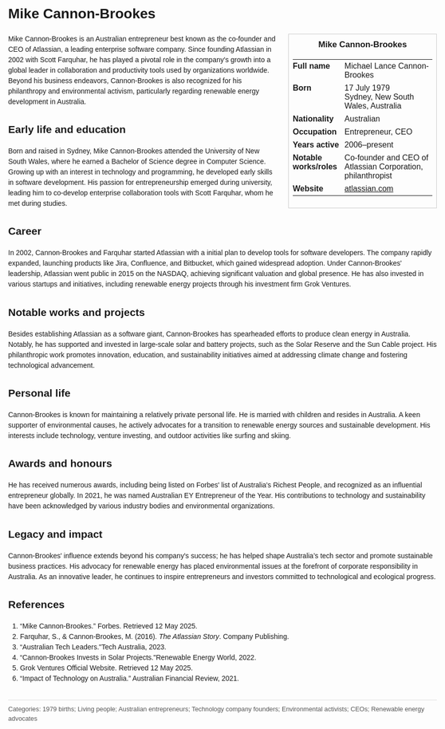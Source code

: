 <!DOCTYPE html>
<html>
<head>
  <title>Mike Cannon-Brookes – Profile</title>
  <style>
    body { font-family: Arial, sans-serif; margin: 2rem auto; max-width: 960px; line-height: 1.5; }
    aside.infobox { float: right; width: 280px; margin: 0 0 1rem 1.5rem; border: 1px solid #ccc; padding: 0.5rem; font-size: 0.9rem; }
    aside.infobox h3 { text-align: center; margin-top: 0; }
    aside.infobox table { width: 100%; border-collapse: collapse; }
    aside.infobox td { padding: 0.25rem 0; vertical-align: top; }
    h1 { margin-top: 0; }
    footer.categories { font-size: 0.8rem; color: #555; border-top: 1px solid #ddd; padding-top: 0.5rem; margin-top: 2rem; }
  </style>
</head>
<body>
  <h1>Mike Cannon-Brookes</h1>
  <aside class="infobox">
    <h3>Mike Cannon-Brookes</h3>
    <table>
      <tr><td><strong>Full name</strong></td><td>Michael Lance Cannon-Brookes</td></tr>
      <tr><td><strong>Born</strong></td><td>17 July 1979<br>Sydney, New South Wales, Australia</td></tr>
      <tr><td><strong>Nationality</strong></td><td>Australian</td></tr>
      <tr><td><strong>Occupation</strong></td><td>Entrepreneur, CEO</td></tr>
      <tr><td><strong>Years active</strong></td><td>2006–present</td></tr>
      <tr><td><strong>Notable works/roles</strong></td><td>Co-founder and CEO of Atlassian Corporation, philanthropist</td></tr>
      <tr><td><strong>Website</strong></td><td><a href="https://www.atlassian.com">atlassian.com</a></td></tr>
    </table>
  </aside>
  <p>Mike Cannon-Brookes is an Australian entrepreneur best known as the co-founder and CEO of Atlassian, a leading enterprise software company. Since founding Atlassian in 2002 with Scott Farquhar, he has played a pivotal role in the company's growth into a global leader in collaboration and productivity tools used by organizations worldwide. Beyond his business endeavors, Cannon-Brookes is also recognized for his philanthropy and environmental activism, particularly regarding renewable energy development in Australia.</p>
  <h2>Early life and education</h2>
  <p>Born and raised in Sydney, Mike Cannon-Brookes attended the University of New South Wales, where he earned a Bachelor of Science degree in Computer Science. Growing up with an interest in technology and programming, he developed early skills in software development. His passion for entrepreneurship emerged during university, leading him to co-develop enterprise collaboration tools with Scott Farquhar, whom he met during studies.</p>
  <h2>Career</h2>
  <p>In 2002, Cannon-Brookes and Farquhar started Atlassian with a initial plan to develop tools for software developers. The company rapidly expanded, launching products like Jira, Confluence, and Bitbucket, which gained widespread adoption. Under Cannon-Brookes' leadership, Atlassian went public in 2015 on the NASDAQ, achieving significant valuation and global presence. He has also invested in various startups and initiatives, including renewable energy projects through his investment firm Grok Ventures.</p>
  <h2>Notable works and projects</h2>
  <p>Besides establishing Atlassian as a software giant, Cannon-Brookes has spearheaded efforts to produce clean energy in Australia. Notably, he has supported and invested in large-scale solar and battery projects, such as the Solar Reserve and the Sun Cable project. His philanthropic work promotes innovation, education, and sustainability initiatives aimed at addressing climate change and fostering technological advancement.</p>
  <h2>Personal life</h2>
  <p>Cannon-Brookes is known for maintaining a relatively private personal life. He is married with children and resides in Australia. A keen supporter of environmental causes, he actively advocates for a transition to renewable energy sources and sustainable development. His interests include technology, venture investing, and outdoor activities like surfing and skiing.</p>
  <h2>Awards and honours</h2>
  <p>He has received numerous awards, including being listed on Forbes' list of Australia's Richest People, and recognized as an influential entrepreneur globally. In 2021, he was named Australian EY Entrepreneur of the Year. His contributions to technology and sustainability have been acknowledged by various industry bodies and environmental organizations.</p>
  <h2>Legacy and impact</h2>
  <p>Cannon-Brookes' influence extends beyond his company's success; he has helped shape Australia’s tech sector and promote sustainable business practices. His advocacy for renewable energy has placed environmental issues at the forefront of corporate responsibility in Australia. As an innovative leader, he continues to inspire entrepreneurs and investors committed to technological and ecological progress.</p>
  <h2>References</h2>
  <ol>
    <li>“Mike Cannon-Brookes.” Forbes. Retrieved 12 May 2025.</li>
    <li>Farquhar, S., & Cannon-Brookes, M. (2016). <i>The Atlassian Story</i>. Company Publishing.</li>
    <li>“Australian Tech Leaders."Tech Australia, 2023.</li>
    <li>“Cannon-Brookes Invests in Solar Projects."Renewable Energy World, 2022.</li>
    <li>Grok Ventures Official Website. Retrieved 12 May 2025.</li>
    <li>“Impact of Technology on Australia.” Australian Financial Review, 2021.</li>
  </ol>
  <footer class="categories">Categories: 1979 births; Living people; Australian entrepreneurs; Technology company founders; Environmental activists; CEOs; Renewable energy advocates</footer>
</body>
</html>